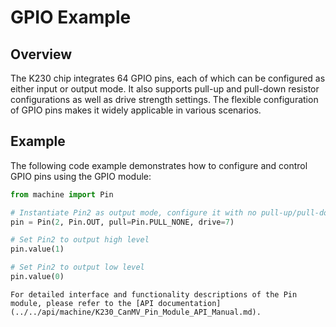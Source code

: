 # GPIO Example

## Overview

The K230 chip integrates 64 GPIO pins, each of which can be configured as either input or output mode. It also supports pull-up and pull-down resistor configurations as well as drive strength settings. The flexible configuration of GPIO pins makes it widely applicable in various scenarios.

## Example

The following code example demonstrates how to configure and control GPIO pins using the GPIO module:

```python
from machine import Pin

# Instantiate Pin2 as output mode, configure it with no pull-up/pull-down (PULL_NONE), and set drive strength to 7
pin = Pin(2, Pin.OUT, pull=Pin.PULL_NONE, drive=7)

# Set Pin2 to output high level
pin.value(1)

# Set Pin2 to output low level
pin.value(0)
```

```{admonition} Note
For detailed interface and functionality descriptions of the Pin module, please refer to the [API documentation](../../api/machine/K230_CanMV_Pin_Module_API_Manual.md).
```
